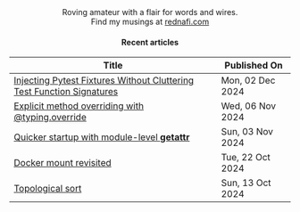 <div align="center">
Roving amateur with a flair for words and wires. <br>
Find my musings at <a href="https://rednafi.com/" rel="me">rednafi.com</a>
</div><div align="center">

#### Recent articles

| Title | Published On |
| ----- | ------------ |
| [Injecting Pytest Fixtures Without Cluttering Test Function Signatures](http://rednafi.com/python/inject_pytest_fixture/) | Mon, 02 Dec 2024 |
| [Explicit method overriding with @typing.override](http://rednafi.com/python/typing_override/) | Wed, 06 Nov 2024 |
| [Quicker startup with module-level __getattr__](http://rednafi.com/python/module_getattr/) | Sun, 03 Nov 2024 |
| [Docker mount revisited](http://rednafi.com/misc/docker_mount/) | Tue, 22 Oct 2024 |
| [Topological sort](http://rednafi.com/go/topological_sort/) | Sun, 13 Oct 2024 |
</div>
